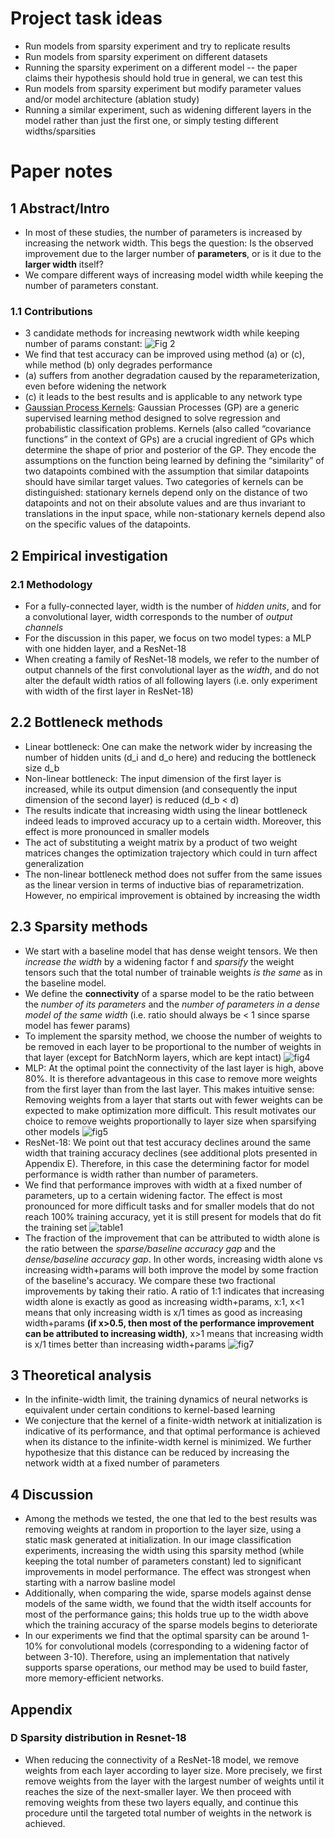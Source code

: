 # Project task ideas

- Run models from sparsity experiment and try to replicate results
- Run models from sparsity experiment on different datasets
- Running the sparsity experiment on a different model -- the paper claims their hypothesis should hold true in general, we can test this
- Run models from sparsity experiment but modify parameter values and/or model architecture (ablation study)
- Running a similar experiment, such as widening different layers in the model rather than just the first one, or simply testing different widths/sparsities

# Paper notes

## 1 Abstract/Intro
- In most of these studies, the number of parameters is increased by increasing the network width. This begs the question: Is the observed improvement due to the larger number of **parameters**, or is it due to the **larger width** itself?
- We compare different ways of increasing model width while keeping the number of parameters constant.
### 1.1 Contributions
- 3 candidate methods for increasing newtwork width while keeping number of params constant:
![Fig 2](./images/fig2.png)
- We find that test accuracy can be improved using method (a) or (c), while method (b) only degrades performance
- (a) suffers from another degradation caused by the reparameterization, even before widening the network
- (c) it leads to the best results and is applicable to any network type
- [Gaussian Process Kernels](https://scikit-learn.org/stable/modules/gaussian_process.html#gp-kernels): Gaussian Processes (GP) are a generic supervised learning method designed to solve regression and probabilistic classification problems. Kernels (also called “covariance functions” in the context of GPs) are a crucial ingredient of GPs which determine the shape of prior and posterior of the GP. They encode the assumptions on the function being learned by defining the “similarity” of two datapoints combined with the assumption that similar datapoints should have similar target values. Two categories of kernels can be distinguished: stationary kernels depend only on the distance of two datapoints and not on their absolute values 
 and are thus invariant to translations in the input space, while non-stationary kernels depend also on the specific values of the datapoints.

## 2 Empirical investigation
### 2.1 Methodology
- For a fully-connected layer, width is the number of *hidden units*, and for a convolutional layer, width corresponds to the number of *output channels*
- For the discussion in this paper, we focus on two model types: a MLP with one hidden layer, and a ResNet-18
- When creating a family of ResNet-18 models, we refer to the number of output channels of the first convolutional layer as the *width*, and do not alter the default width ratios of all following layers (i.e. only experiment with width of the first layer in ResNet-18)
## 2.2 Bottleneck methods
- Linear bottleneck: One can make the network wider by increasing the number of hidden units (d_i and d_o here) and reducing the bottleneck size d_b
- Non-linear bottleneck: The input dimension of the first layer is increased, while its output dimension (and consequently the input dimension of the second layer) is reduced (d_b < d)
- The results indicate that increasing width using the linear bottleneck indeed leads to improved accuracy up to a certain width. Moreover, this effect is more pronounced in smaller models
- The act of substituting a weight matrix by a product of two weight matrices changes the optimization trajectory which could in turn affect generalization
- The non-linear bottleneck method does not suffer from the same issues as the linear version in terms of inductive bias of reparametrization. However, no empirical improvement is obtained by increasing the width
## 2.3 Sparsity methods
- We start with a baseline model that has dense weight tensors. We then *increase the width* by a widening factor f and *sparsify* the weight tensors such that the total number of trainable weights *is the same* as in the baseline model.
- We define the **connectivity** of a sparse model to be the ratio between the *number of its parameters* and the *number of parameters in a dense model of the same width* (i.e. ratio should always be < 1 since sparse model has fewer params)
- To implement the sparsity method, we choose the number of weights to be removed in each layer to be proportional to the number of weights in that layer (except for BatchNorm layers, which are kept intact)
![fig4](./images/fig4.png)
- MLP: At the optimal point the connectivity of the last layer is high, above 80%. It is therefore advantageous in this case to remove more weights from the first layer than from the last layer. This makes intuitive sense: Removing weights from a layer that starts out with fewer weights can be expected to make
optimization more difficult. This result motivates our choice to remove weights proportionally to layer size when sparsifying other models
![fig5](./images/fig5.png)
- ResNet-18: We point out that test accuracy declines around the same width that training accuracy declines (see additional plots presented in Appendix E). Therefore, in this case the determining factor for model performance is width rather than number of parameters. 
- We find that performance improves with width at a fixed number of parameters, up to a certain widening factor. The effect is most pronounced for
more difficult tasks and for smaller models that do not reach 100% training accuracy, yet it is still present for models that do fit the training set
![table1](./images/table1.png)
- The fraction of the improvement that can be attributed to width alone is the ratio between the *sparse/baseline accuracy gap* and the *dense/baseline
accuracy gap*. In other words, increasing width alone vs increasing width+params will both improve the model by some fraction of the baseline's accuracy. We compare these two fractional improvements by taking their ratio. A ratio of 1:1 indicates that increasing width alone is exactly as good as increasing width+params, x:1, x<1 means that only increasing width is x/1 times as good as increasing width+params **(if x>0.5, then most of the performance improvement can be attributed to increasing width)**, x>1 means that increasing width is x/1 times better than increasing width+params
![fig7](./images/fig7.png)

## 3 Theoretical analysis
- In the infinite-width limit, the training dynamics of neural networks is equivalent under certain conditions to kernel-based learning
- We conjecture that the kernel of a finite-width network at initialization is indicative of its performance, and that optimal performance is achieved when its distance to the infinite-width kernel is minimized. We further hypothesize that this distance can be reduced by increasing the network width at a fixed number of parameters

## 4 Discussion
- Among the methods we tested, the one that led to the best results was removing weights at random in proportion to the layer size, using a static mask generated at initialization. In our image classification experiments, increasing the width using this sparsity method (while keeping the total number of parameters constant) led to significant improvements in model performance. The effect was strongest when starting with a narrow basline model
- Additionally, when comparing the wide, sparse models against dense models of the same width, we found that the width itself accounts for most of the performance gains; this holds true up to the width above which the training accuracy of the sparse models begins to deteriorate
- In our experiments we find that the optimal sparsity can be around 1-10% for convolutional models (corresponding to a widening factor of between 3-10). Therefore, using an implementation that natively supports sparse operations, our method may be used to build faster, more memory-efficient networks.

## Appendix
### D Sparsity distribution in Resnet-18
- When reducing the connectivity of a ResNet-18 model, we remove weights from each layer according to layer size. More precisely, we first remove weights from the layer with the largest number of weights until it reaches the size of the next-smaller layer. We then proceed with removing weights from these two layers equally, and continue this procedure until the targeted total number of weights in the network is achieved.